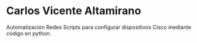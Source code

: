 # Carlos Vicente Altamirano
Automatización Redes
Scripts para configurar dispositivos Cisco mediante código en python. 
